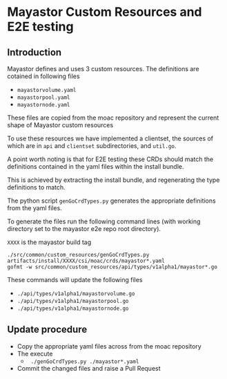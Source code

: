 # Mayastor Custom Resources and E2E testing
## Introduction
Mayastor defines and uses 3 custom resources.
The definitions are cotained in following files
* `mayastorvolume.yaml`
* `mayastorpool.yaml`
* `mayastornode.yaml`

These files are copied from the moac repository and represent the current shape
 of Mayastor custom resources

To use these resources we have implemented a clientset,
the sources of which are in `api` and `clientset` subdirectories,
and `util.go`.

A point worth noting  is that for E2E testing these CRDs should match the
 definitions contained in the yaml files within the install bundle.

This is achieved by extracting the install bundle,
and regenerating the type definitions to match.

The python script `genGoCrdTypes.py` generates the appropriate definitions from
the yaml files.

To generate the files run the following command lines (with
working directory set to the mayastor e2e repo root directory).

`XXXX` is the mayastor build tag

```
./src/common/custom_resources/genGoCrdTypes.py artifacts/install/XXXX/csi/moac/crds/mayastor*.yaml
gofmt -w src/common/custom_resources/api/types/v1alpha1/mayastor*.go
```

These commands will update the following files
* `./api/types/v1alpha1/mayastorvolume.go`
* `./api/types/v1alpha1/mayastorpool.go`
* `./api/types/v1alpha1/mayastornode.go`

## Update procedure
* Copy the appropriate yaml files across from the moac repository
* The execute
  * ``` ./genGoCrdTypes.py ./mayastor*.yaml```
* Commit the changed files and raise a Pull Request
